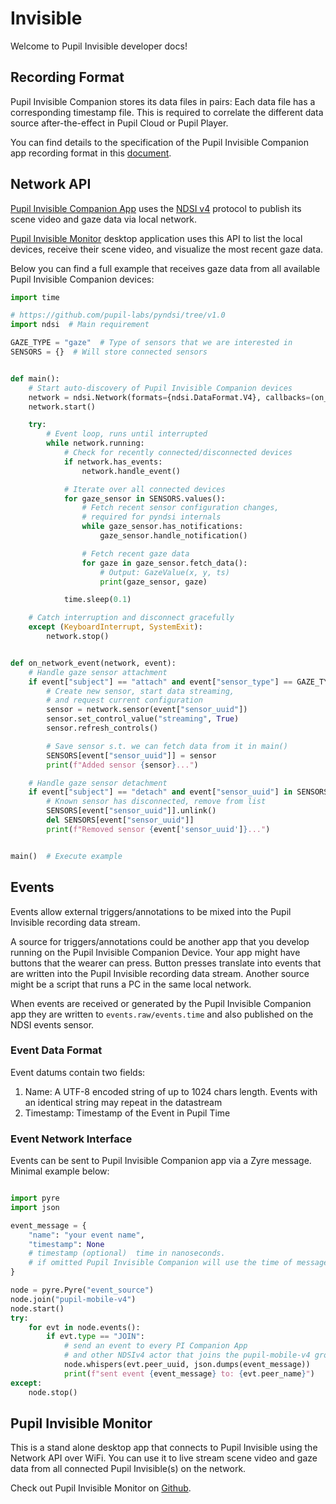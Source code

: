 # Invisible

Welcome to Pupil Invisible developer docs!


## Recording Format

Pupil Invisible Companion stores its data files in pairs: 
Each data file has a corresponding timestamp file. This
is required to correlate the different data source after-the-effect in Pupil Cloud or
Pupil Player.

You can find details to the specification of the Pupil Invisible Companion app recording
format in this [document](https://docs.google.com/spreadsheets/d/1e1Xc1FoQiyf_ZHkSUnVdkVjdIanOdzP0dgJdJgt0QZg/edit?usp=sharing).

## Network API

[Pupil Invisible Companion App](/invisible/user-guide/invisible-companion-app/) uses
the [NDSI v4](https://github.com/pupil-labs/pyndsi/blob/v1.0/ndsi-commspec.md) protocol
to publish its scene video and gaze data via local network.

[Pupil Invisible Monitor](#pupil-invisible-monitor) desktop application uses this API to
list the local devices, receive their scene video, and visualize the most recent gaze data.

Below you can find a full example that receives gaze data from all available Pupil
Invisible Companion devices:

```py
import time

# https://github.com/pupil-labs/pyndsi/tree/v1.0
import ndsi  # Main requirement

GAZE_TYPE = "gaze"  # Type of sensors that we are interested in
SENSORS = {}  # Will store connected sensors


def main():
    # Start auto-discovery of Pupil Invisible Companion devices
    network = ndsi.Network(formats={ndsi.DataFormat.V4}, callbacks=(on_network_event,))
    network.start()

    try:
        # Event loop, runs until interrupted
        while network.running:
            # Check for recently connected/disconnected devices
            if network.has_events:
                network.handle_event()

            # Iterate over all connected devices
            for gaze_sensor in SENSORS.values():
                # Fetch recent sensor configuration changes,
                # required for pyndsi internals
                while gaze_sensor.has_notifications:
                    gaze_sensor.handle_notification()

                # Fetch recent gaze data
                for gaze in gaze_sensor.fetch_data():
                    # Output: GazeValue(x, y, ts)
                    print(gaze_sensor, gaze)

            time.sleep(0.1)

    # Catch interruption and disconnect gracefully
    except (KeyboardInterrupt, SystemExit):
        network.stop()


def on_network_event(network, event):
    # Handle gaze sensor attachment
    if event["subject"] == "attach" and event["sensor_type"] == GAZE_TYPE:
        # Create new sensor, start data streaming,
        # and request current configuration
        sensor = network.sensor(event["sensor_uuid"])
        sensor.set_control_value("streaming", True)
        sensor.refresh_controls()

        # Save sensor s.t. we can fetch data from it in main()
        SENSORS[event["sensor_uuid"]] = sensor
        print(f"Added sensor {sensor}...")

    # Handle gaze sensor detachment
    if event["subject"] == "detach" and event["sensor_uuid"] in SENSORS:
        # Known sensor has disconnected, remove from list
        SENSORS[event["sensor_uuid"]].unlink()
        del SENSORS[event["sensor_uuid"]]
        print(f"Removed sensor {event['sensor_uuid']}...")


main()  # Execute example
```

## Events

Events allow external triggers/annotations to be mixed into the Pupil Invisible recording data stream.

A source for triggers/annotations could be another app that you develop running on the Pupil Invisible Companion Device. Your app might have buttons that the wearer can press. Button presses translate into events that are written into the Pupil Invisible recording data stream. Another source might be a script that runs a PC in the same local network.

When events are received or generated by the Pupil Invisible Companion app they are written to `events.raw/events.time` and also published on the NDSI events sensor.


### Event Data Format

Event datums contain two fields:
1. Name: A UTF-8 encoded string of up to 1024 chars length. Events with an identical string may repeat in the datastream  
2. Timestamp: Timestamp of the Event in Pupil Time

### Event Network Interface

Events can be sent to Pupil Invisible Companion app via a Zyre message. Minimal example below:

```py

import pyre
import json

event_message = {
    "name": "your event name",
    "timestamp": None
    # timestamp (optional)  time in nanoseconds.
    # if omitted Pupil Invisible Companion will use the time of message reception    
}

node = pyre.Pyre("event_source")
node.join("pupil-mobile-v4")
node.start()
try:
    for evt in node.events():
        if evt.type == "JOIN":
            # send an event to every PI Companion App
            # and other NDSIv4 actor that joins the pupil-mobile-v4 group
            node.whispers(evt.peer_uuid, json.dumps(event_message))
            print(f"sent event {event_message} to: {evt.peer_name}")
except:
    node.stop()
```

<!-- A more sophisticated example that also shows how to receive events from the PI companion can be found in the PI time sync section of the docs. -->


## Pupil Invisible Monitor

This is a stand alone desktop app that connects to Pupil Invisible using the Network API
over WiFi. You can use it to live stream scene video and gaze data from all connected
Pupil Invisible(s) on the network. 

Check out Pupil Invisible Monitor on [Github](https://github.com/pupil-labs/pupil-invisible-monitor "Pupil Invisible Monitor").